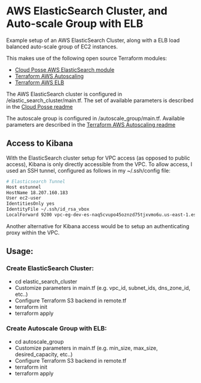 # AWS ElasticSearch Cluster, and Auto-scale Group with ELB

Example setup of an AWS ElasticSearch Cluster, along with a ELB load balanced auto-scale group of EC2 instances.

This makes use of the following open source Terraform modules:

- [Cloud Posse AWS ElasticSearch module](https://github.com/cloudposse/terraform-aws-elasticsearch) 
- [Terraform AWS Autoscaling](https://github.com/terraform-aws-modules/terraform-aws-autoscaling)
- [Terraform AWS ELB](https://github.com/terraform-aws-modules/terraform-aws-elb)

The AWS ElasticSearch cluster is configured in /elastic_search_cluster/main.tf.
The set of available parameters is described in the [Cloud Posse readme](https://github.com/cloudposse/terraform-aws-elasticsearch/blob/master/README.md)


The autoscale group is configured in /autoscale_group/main.tf.  Available parameters are described in the [Terraform AWS Autoscaling readme](https://github.com/terraform-aws-modules/terraform-aws-autoscaling/blob/master/README.md)

## Access to Kibana

With the ElasticSearch cluster setup for VPC access (as opposed to public access), Kibana is only directly accessible from
the VPC.  To allow access, I used an SSH tunnel, configured as follows in my ~/.ssh/config file:

```bash
# Elasticsearch Tunnel
Host estunnel
HostName 18.207.160.183
User ec2-user
IdentitiesOnly yes
IdentityFile ~/.ssh/id_rsa_vbox
LocalForward 9200 vpc-eg-dev-es-naq5cvupo45oznzd75tjxvmo6u.us-east-1.es.amazonaws.com:443
```

Another alternative for Kibana access would be to setup an authenticating proxy within the VPC.

## Usage:

### Create ElasticSearch Cluster:

- cd elastic_search_cluster
- Customize parameters in main.tf (e.g. vpc_id, subnet_ids, dns_zone_id, etc..)
- Configure Terraform S3 backend in remote.tf
- terraform init
- terraform apply

### Create Autoscale Group with ELB:

- cd autoscale_group
- Customize parameters in main.tf (e.g. min_size, max_size, desired_capacity, etc..)
- Configure Terraform S3 backend in remote.tf
- terraform init
- terraform apply
